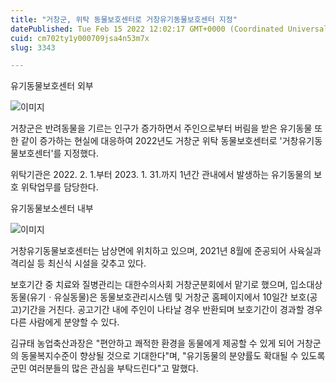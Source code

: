 ```yaml
---
title: "거창군, 위탁 동물보호센터로 거창유기동물보호센터 지정"
datePublished: Tue Feb 15 2022 12:02:17 GMT+0000 (Coordinated Universal Time)
cuid: cm702ty1y000709jsa4n53m7x
slug: 3343

---
```



유기동물보호센터 외부

![이미지](https://cdn.hashnode.com/res/hashnode/image/upload/v1739253838771/56ac82f7-c8df-45a7-a452-ae8f64f84f66.jpeg)

거창군은 반려동물을 기르는 인구가 증가하면서 주인으로부터 버림을 받은 유기동물 또한 같이 증가하는 현실에 대응하여 2022년도 거창군 위탁 동물보호센터로 '거창유기동물보호센터'를 지정했다.

위탁기관은 2022. 2. 1.부터 2023. 1. 31.까지 1년간 관내에서 발생하는 유기동물의 보호 위탁업무를 담당한다.

유기동물보소센터 내부

![이미지](https://cdn.hashnode.com/res/hashnode/image/upload/v1739253841282/bbb4af5b-8103-4a50-86c5-eefa23c3eda7.jpeg)

거창유기동물보호센터는 남상면에 위치하고 있으며, 2021년 8월에 준공되어 사육실과 격리실 등 최신식 시설을 갖추고 있다.

보호기간 중 치료와 질병관리는 대한수의사회 거창군분회에서 맡기로 했으며, 입소대상 동물(유기ㆍ유실동물)은 동물보호관리시스템 및 거창군 홈페이지에서 10일간 보호(공고)기간을 거친다. 공고기간 내에 주인이 나타날 경우 반환되며 보호기간이 경과할 경우 다른 사람에게 분양할 수 있다.

김규태 농업축산과장은 "편안하고 쾌적한 환경을 동물에게 제공할 수 있게 되어 거창군의 동물복지수준이 향상될 것으로 기대한다"며, "유기동물의 분양률도 확대될 수 있도록 군민 여러분들의 많은 관심을 부탁드린다"고 말했다.